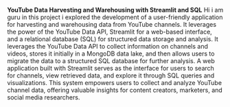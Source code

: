 **YouTube Data Harvesting and Warehousing with Streamlit and SQL**
Hi i am guru in this project i explored the development of a user-friendly application for harvesting and warehousing data from YouTube channels. It leverages the power of the YouTube Data API, Streamlit for a web-based interface, and a relational database (SQL) for structured data storage and analysis. It leverages the YouTube Data API to collect information on channels and videos, stores it initially in a MongoDB data lake, and then allows users to migrate the data to a structured SQL database for further analysis. A web application built with Streamlit serves as the interface for users to search for channels, view retrieved data, and explore it through SQL queries and visualizations. This system empowers users to collect and analyze YouTube channel data, offering valuable insights for content creators, marketers, and social media researchers. 
